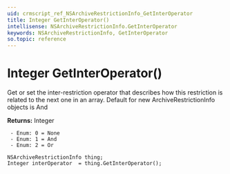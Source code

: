 ```yaml
---
uid: crmscript_ref_NSArchiveRestrictionInfo_GetInterOperator
title: Integer GetInterOperator()
intellisense: NSArchiveRestrictionInfo.GetInterOperator
keywords: NSArchiveRestrictionInfo, GetInterOperator
so.topic: reference
---
```


# Integer GetInterOperator()

Get or set the inter-restriction operator that describes how this restriction is related to the next one in an array. Default for new ArchiveRestrictionInfo objects is And

**Returns:** Integer

     - Enum: 0 = None 
     - Enum: 1 = And 
     - Enum: 2 = Or 

```crmscript
NSArchiveRestrictionInfo thing;
Integer interOperator  = thing.GetInterOperator();
```

